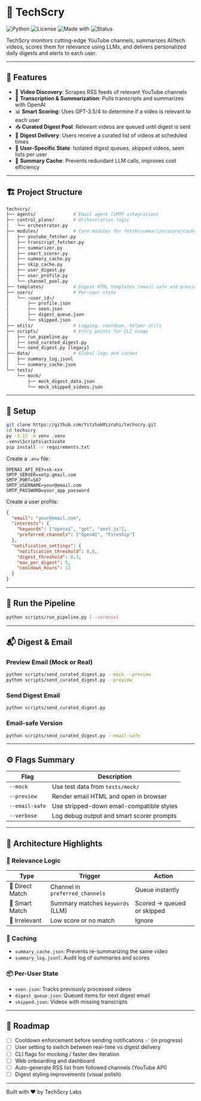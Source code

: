 # 🧠 TechScry

![Python](https://img.shields.io/badge/python-3.12-blue)
![License](https://img.shields.io/badge/license-MIT-blue)
![Made with](https://img.shields.io/badge/made%20with-%F0%9F%96%A5%20OpenAI-lightgrey)
![Status](https://img.shields.io/badge/status-active-brightgreen)

TechScry monitors cutting-edge YouTube channels, summarizes AI/tech videos, scores them for relevance using LLMs, and delivers personalized daily digests and alerts to each user.

---

## 🚀 Features

- 🔎 **Video Discovery**: Scrapes RSS feeds of relevant YouTube channels
- 📝 **Transcription & Summarization**: Pulls transcripts and summarizes with OpenAI
- 📊 **Smart Scoring**: Uses GPT-3.5/4 to determine if a video is relevant to each user
- 📥 **Curated Digest Pool**: Relevant videos are queued until digest is sent
- 📧 **Digest Delivery**: Users receive a curated list of videos at scheduled times
- 👤 **User-Specific State**: Isolated digest queues, skipped videos, seen lists per user
- 🧠 **Summary Cache**: Prevents redundant LLM calls, improves cost efficiency

---

## 🏗️ Project Structure

```bash
techscry/
├── agents/              # Email agent (SMTP integration)
├── control_plane/       # Orchestration logic
│   └── orchestrator.py
├── modules/             # Core modules for fetch/summarize/score/cache
│   ├── youtube_fetcher.py
│   ├── transcript_fetcher.py
│   ├── summarizer.py
│   ├── smart_scorer.py
│   ├── summary_cache.py
│   ├── skip_cache.py
│   ├── user_digest.py
│   ├── user_profile.py
│   └── channel_pool.py
├── templates/           # Digest HTML templates (email-safe and preview)
├── users/               # Per-user state
│   └── <user_id>/
│       ├── profile.json
│       ├── seen.json
│       ├── digest_queue.json
│       └── skipped.json
├── utils/               # Logging, cooldown, helper utils
├── scripts/             # Entry points for CLI usage
│   ├── run_pipeline.py
│   ├── send_curated_digest.py
│   └── send_digest.py (legacy)
├── data/                # Global logs and caches
│   ├── summary_log.jsonl
│   └── summary_cache.json
└── tests/
    └── mock/
        ├── mock_digest_data.json
        └── mock_skipped_videos.json
```

---

## 🔧 Setup

```bash
git clone https://github.com/YitzhakMizrahi/techscry.git
cd techscry
py -3.12 -m venv .venv
.venv\Scripts\activate
pip install -r requirements.txt
```

Create a `.env` file:

```env
OPENAI_API_KEY=sk-xxx
SMTP_SERVER=smtp.gmail.com
SMTP_PORT=587
SMTP_USERNAME=your@email.com
SMTP_PASSWORD=your_app_password
```

Create a user profile:

```json
{
  "email": "your@email.com",
  "interests": {
    "keywords": ["openai", "gpt", "next.js"],
    "preferred_channels": ["OpenAI", "Fireship"]
  },
  "notification_settings": {
    "notification_threshold": 0.6,
    "digest_threshold": 0.3,
    "max_per_digest": 5,
    "cooldown_hours": 12
  }
}
```

---

## 🧪 Run the Pipeline

```bash
python scripts/run_pipeline.py [--verbose]
```

---

## 📬 Digest & Email

### Preview Email (Mock or Real)

```bash
python scripts/send_curated_digest.py --mock --preview
python scripts/send_curated_digest.py --preview
```

### Send Digest Email

```bash
python scripts/send_curated_digest.py
```

### Email-safe Version

```bash
python scripts/send_curated_digest.py --email-safe
```

---

## ⚙️ Flags Summary

| Flag           | Description                               |
| -------------- | ----------------------------------------- |
| `--mock`       | Use test data from `tests/mock/`          |
| `--preview`    | Render email HTML and open in browser     |
| `--email-safe` | Use stripped-down email-compatible styles |
| `--verbose`    | Log debug output and smart scorer prompts |

---

## 🧠 Architecture Highlights

### 🧩 Relevance Logic

| Type            | Trigger                          | Action                     |
| --------------- | -------------------------------- | -------------------------- |
| 🔔 Direct Match | Channel in `preferred_channels`  | Queue instantly            |
| 🧠 Smart Match  | Summary matches `keywords` (LLM) | Scored → queued or skipped |
| 🙅 Irrelevant   | Low score or no match            | Ignore                     |

### 💾 Caching

- `summary_cache.json`: Prevents re-summarizing the same video
- `summary_log.jsonl`: Audit log of summaries and scores

### 📦 Per-User State

- `seen.json`: Tracks previously processed videos
- `digest_queue.json`: Queued items for next digest email
- `skipped.json`: Videos with missing transcripts

---

## 🧭 Roadmap

- [ ] Cooldown enforcement before sending notifications ✅ (in progress)
- [ ] User setting to switch between real-time vs digest delivery
- [ ] CLI flags for mocking / faster dev iteration
- [ ] Web onboarding and dashboard
- [ ] Auto-generate RSS list from followed channels (YouTube API)
- [ ] Digest styling improvements (visual polish)

---

Built with ❤️ by TechScry Labs
